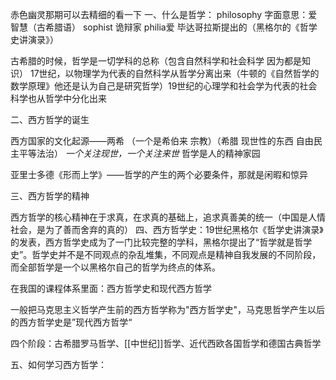 赤色幽灵那期可以去精细的看一下
一、什么是哲学：
philosophy  字面意思：爱智慧（古希腊语）  sophist 诡辩家  philia爱     毕达哥拉斯提出的（黑格尔的《哲学史讲演录》）

古希腊的时候，哲学是一切学科的总称（包含自然科学和社会科学   因为都是知识）   17世纪，以物理学为代表的自然科学从哲学分离出来（牛顿的《自然哲学的数学原理》他还是认为自己是研究哲学）19世纪的心理学和社会学为代表的社会科学也从哲学中分化出来

二、西方哲学的诞生

西方国家的文化起源——两希  （一个是希伯来  宗教）（希腊  现世性的东西 自由民主平等法治）  *一个关注现世，一个关注来世*    哲学是人的精神家园

亚里士多德《形而上学》——哲学的产生的两个必要条件，那就是闲暇和惊异

三、西方哲学的精神

西方哲学的核心精神在于求真，在求真的基础上，追求真善美的统一（中国是人情社会，是为了善而舍弃的真的）
四、西方哲学史：19世纪黑格尔《哲学史讲演录》的发表，西方哲学史成为了一门比较完整的学科，黑格尔提出了“哲学就是哲学史”。哲学史并不是不同观点的杂乱堆集，不同观点是精神自我发展的不同阶段，而全部哲学是一个以黑格尔自己的哲学为终点的体系。

在我国的课程体系里面：西方哲学史和现代西方哲学

一般把马克思主义哲学产生前的西方哲学称为"西方哲学史"，马克思哲学产生以后的西方哲学史是”现代西方哲学“

四个阶段：古希腊罗马哲学、[[中世纪]]哲学、近代西欧各国哲学和德国古典哲学

五、如何学习西方哲学：




